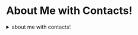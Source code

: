 # About Me with Contacts!
<details>
  <summary>about me with contacts!</summary>

ツ゚ i am 13 years old ツ゚

ツ゚ I really like coding and modding video games ツ゚

ツ゚ BIG DC & Marvel fan ツ゚

ツ゚ Looking for people who are familiar with prodigy math game for customer support ツ゚

ツ゚ CONTACTS ツ゚

my main email: calebthehufflepuff@gmail.com (this is where you can contact me)
